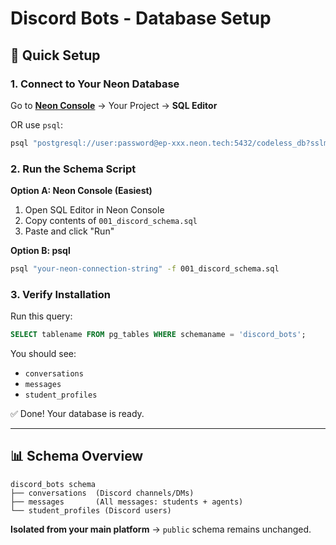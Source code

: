 # Discord Bots - Database Setup

## 🎯 Quick Setup

### 1. Connect to Your Neon Database

Go to **[Neon Console](https://console.neon.tech)** → Your Project → **SQL Editor**

OR use `psql`:

```bash
psql "postgresql://user:password@ep-xxx.neon.tech:5432/codeless_db?sslmode=require"
```

### 2. Run the Schema Script

**Option A: Neon Console (Easiest)**
1. Open SQL Editor in Neon Console
2. Copy contents of `001_discord_schema.sql`
3. Paste and click "Run"

**Option B: psql**
```bash
psql "your-neon-connection-string" -f 001_discord_schema.sql
```

### 3. Verify Installation

Run this query:
```sql
SELECT tablename FROM pg_tables WHERE schemaname = 'discord_bots';
```

You should see:
- `conversations`
- `messages`
- `student_profiles`

✅ Done! Your database is ready.

---

## 📊 Schema Overview

```
discord_bots schema
├── conversations  (Discord channels/DMs)
├── messages       (All messages: students + agents)
└── student_profiles (Discord users)
```

**Isolated from your main platform** → `public` schema remains unchanged.

